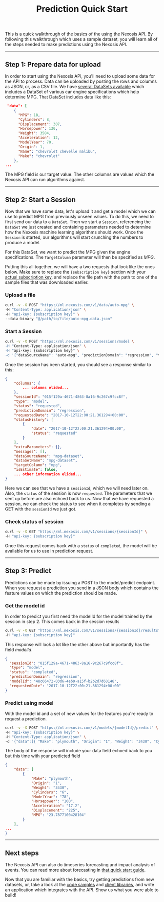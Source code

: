 ﻿---
title: Prediction Quick Start
description: Getting started guide for using the Nexosis API
copyright: 2017 Nexosis
layout: default 
category: Regression
tags: [Quick Links, Favorite, REST, QuickStart, Regression]
use_codestyles: true
order: 2
---

This is a quick walkthrough of the basics of the using the Nexosis API.  By following this walkthrough which uses a sample dataset, you will learn all of the steps needed to make predictions using the Nexosis API.

------

## Step 1: Prepare data for upload

In order to start using the Nexosis API, you'll need to upload some data for the API to process. Data can be uploaded by posting the rows and columns as JSON, or, as a CSV file.  We have [several DataSets available](https://github.com/Nexosis/sampledata) which includes a DataSet of various car engine specifications which help determine MPG.  That DataSet includes data like this:

``` json
 "data": [
    {
      "MPG": 18,
      "Cylinders": 8,
      "Displacement": 307,
      "Horsepower": 130,
      "Weight": 3504,
      "Acceleration": 12,
      "ModelYear": 70,
      "Origin": 1,
      "Name": "chevrolet chevelle malibu",
      "Make": "chevrolet"
    },
...
```

The MPG field is our target value.  The other columns are values which the Nexosis API can run algorithms against.

------

## Step 2: Start a Session

Now that we have some data, let's upload it and get a model which we can use to predict MPG from previously unseen values.  To do this, we need to first send our data to a `DataSet`.  Then we start a `Session`, referencing the `DataSet` we just created and containing parameters needed to determine how the Nexosis machine learning algorithms should work.  Once the `Session` is started, our algorithms will start crunching the numbers to produce a model.

For this DataSet, we want to predict the MPG given the engine specifications.  The `TargetColumn` parameter will then be specified as *MPG*.

Putting this all together, we will have a two requests that look like the ones below.  Make sure to replace the `{subscription key}` section with your [actual subscription key](https://developers.nexosis.com/developer), and replace the file path with the path to one of the sample files that was downloaded earlier.

### Upload a file

``` bash
curl -v -X POST "https://ml.nexosis.com/v1/data/auto-mpg" \
-H "Content-Type: application/json" \
-H "api-key: {subscription key}" \
--data-binary "@/path/to/file/auto-mpg.data.json"
```

### Start a Session

``` bash
curl -v -X POST "https://ml.nexosis.com/v1/sessions/model \
-H "Content-Type: application/json" \
-H "api-key: {subscription key}" \
-d '{"dataSourceName": "auto-mpg", "predictionDomain": "regression", "targetColumn": "mpg"}'
```

Once the session has been started, you should see a response similar to this:

``` JSON
{
    "columns": {
        ... columns elided...
    },
    "sessionId": "015f129a-4671-4863-8a16-9c267c9fcc8f",
    "type": "model",
    "status": "requested",
    "predictionDomain": "regression",
    "requestedDate": "2017-10-12T22:00:21.361294+00:00",
    "statusHistory": [
        {
            "date": "2017-10-12T22:00:21.361294+00:00",
            "status": "requested"
        }
    ],
    "extraParameters": {},
    "messages": [],
    "dataSourceName": "mpg-dataset",
    "dataSetName": "mpg-dataset",
    "targetColumn": "mpg",
    "isEstimate": false,
    ... other information elided...
}

```

Here we can see that we have a `sessionId`, which we will need later on.  Also, the `status` of the session is now `requested`.  The parameters that we sent up before are also echoed back to us.  Now that we have requested a session, we can check the status to see when it completes by sending a GET with the `sessionId` we just got.

### Check status of session

``` bash
curl -v -X GET "https://ml.nexosis.com/v1/sessions/{sessionId}" \
-H "api-key: {subscription key}"
```

Once this request comes back with a `status` of `completed`, the model will be available for us to use in prediction request.

------

## Step 3: Predict

Predictions can be made by issuing a POST to the model/predict endpoint. When you request a prediction you send in a JSON body which contains the feature values on which the prediction should be made.

### Get the model id
In order to predict you first need the modelId for the model trained by the session in step 2. This comes back in the session results

``` bash
curl -v -X GET "https://ml.nexosis.com/v1/sessions/{sessionId}/results" \
-H "api-key: {subscription key}"
```

This response will look a lot like the other above but importantly has the field *modelId*.

``` json
{
  "sessionId": "015f129a-4671-4863-8a16-9c267c9fcc8f",
  "type": "model",
  "status": "completed",
  "predictionDomain": "regression",
  "modelId": "48c66472-03d6-4eb9-a15f-b2b2d7d60148",
  "requestedDate": "2017-10-12T22:00:21.361294+00:00"
}
```

### Predict using model
With the model id and a set of new values for the features you're ready to request a prediction.

``` bash
curl -v -X POST "https://ml.nexosis.com/v1/models/{modelId}/predict" \
-H "api-key: {subscription key}" \
-H "Content-Type: application/json" \
-d '{"data":[{ "Make": "plymouth", "Origin": "1", "Weight": "3430", "Cylinders": "6", "ModelYear": "78", "Horsepower": "100", "Acceleration": "17.2", "Displacement": "225"}] }'
```

The body of the response will include your data field echoed back to you but this time with your predicted field

``` json
{
    "data": [
        {
            "Make": "plymouth",
            "Origin": "1",
            "Weight": "3430",
            "Cylinders": "6",
            "ModelYear": "78",
            "Horsepower": "100",
            "Acceleration": "17.2",
            "Displacement": "225",
            "MPG": "23.7877100428104"
        }
    ],
...
}
```

------

## Next steps

The Nexosis API can also do timeseries forecasting and impact analysis of events.  You can read more about forecasting in [that quick start guide](http://docs.nexosis.com/guides/quickstartguideforecast).

Now that you are familiar with the basics, try getting predictions from new datasets, or, take a look at the [code samples](https://github.com/Nexosis?utf8=✓&q=samples) and [client libraries](/clients), and write an application which integrates with the API.  Show us what you were able to build!
